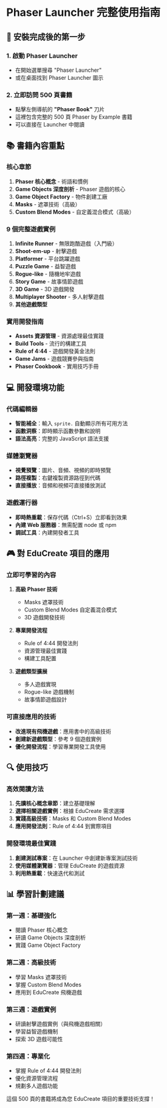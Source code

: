 # Phaser Launcher 完整使用指南

## 🎯 安裝完成後的第一步

### 1. 啟動 Phaser Launcher
- 在開始選單搜尋 "Phaser Launcher"
- 或在桌面找到 Phaser Launcher 圖示

### 2. 立即訪問 500 頁書籍
- 點擊左側導航的 **"Phaser Book"** 刀片
- 這裡包含完整的 500 頁 Phaser by Example 書籍
- 可以直接在 Launcher 中閱讀

## 📚 書籍內容重點

### 核心章節
1. **Phaser 核心概念** - 術語和慣例
2. **Game Objects 深度剖析** - Phaser 遊戲的核心
3. **Game Object Factory** - 物件創建工廠
4. **Masks** - 遮罩技術（高級）
5. **Custom Blend Modes** - 自定義混合模式（高級）

### 9 個完整遊戲實例
1. **Infinite Runner** - 無限跑酷遊戲（入門級）
2. **Shoot-em-up** - 射擊遊戲
3. **Platformer** - 平台跳躍遊戲
4. **Puzzle Game** - 益智遊戲
5. **Rogue-like** - 隨機地牢遊戲
6. **Story Game** - 故事情節遊戲
7. **3D Game** - 3D 遊戲開發
8. **Multiplayer Shooter** - 多人射擊遊戲
9. **其他遊戲類型**

### 實用開發指南
- **Assets 資源管理** - 資源處理最佳實踐
- **Build Tools** - 流行的構建工具
- **Rule of 4:44** - 遊戲開發黃金法則
- **Game Jams** - 遊戲競賽參與指南
- **Phaser Cookbook** - 實用技巧手冊

## 💻 開發環境功能

### 代碼編輯器
- **智能補全**：輸入 `sprite.` 自動顯示所有可用方法
- **函數洞察**：即時顯示函數參數和說明
- **語法高亮**：完整的 JavaScript 語法支援

### 媒體瀏覽器
- **視覺預覽**：圖片、音頻、視頻的即時預覽
- **路徑複製**：右鍵複製資源路徑到代碼
- **直接播放**：音頻和視頻可直接播放測試

### 遊戲運行器
- **即時熱重載**：保存代碼（Ctrl+S）立即看到效果
- **內建 Web 服務器**：無需配置 node 或 npm
- **調試工具**：內建開發者工具

## 🎮 對 EduCreate 項目的應用

### 立即可學習的內容
1. **高級 Phaser 技術**
   - Masks 遮罩技術
   - Custom Blend Modes 自定義混合模式
   - 3D 遊戲開發技術

2. **專業開發流程**
   - Rule of 4:44 開發法則
   - 資源管理最佳實踐
   - 構建工具配置

3. **遊戲類型擴展**
   - 多人遊戲實現
   - Rogue-like 遊戲機制
   - 故事情節遊戲設計

### 可直接應用的技術
- **改進現有飛機遊戲**：應用書中的高級技術
- **創建新遊戲類型**：參考 9 個遊戲實例
- **優化開發流程**：學習專業開發工具使用

## 🔍 使用技巧

### 高效閱讀方法
1. **先讀核心概念章節**：建立基礎理解
2. **選擇相關遊戲實例**：根據 EduCreate 需求選擇
3. **實踐高級技術**：Masks 和 Custom Blend Modes
4. **應用開發法則**：Rule of 4:44 到實際項目

### 開發環境最佳實踐
1. **創建測試專案**：在 Launcher 中創建新專案測試技術
2. **使用媒體瀏覽器**：管理 EduCreate 的遊戲資源
3. **利用熱重載**：快速迭代和測試

## 📊 學習計劃建議

### 第一週：基礎強化
- 閱讀 Phaser 核心概念
- 研讀 Game Objects 深度剖析
- 實踐 Game Object Factory

### 第二週：高級技術
- 學習 Masks 遮罩技術
- 掌握 Custom Blend Modes
- 應用到 EduCreate 飛機遊戲

### 第三週：遊戲實例
- 研讀射擊遊戲實例（與飛機遊戲相關）
- 學習益智遊戲機制
- 探索 3D 遊戲可能性

### 第四週：專業化
- 掌握 Rule of 4:44 開發法則
- 優化資源管理流程
- 規劃多人遊戲功能

這個 500 頁的書籍將成為您 EduCreate 項目的重要技術支撐！
